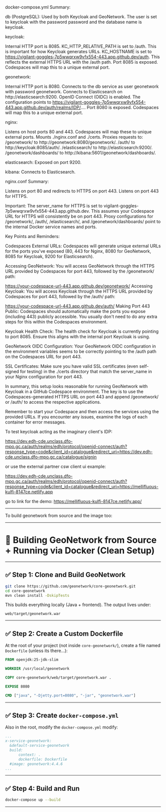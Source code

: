 docker-compose.yml Summary:

db (PostgreSQL): Used by both Keycloak and GeoNetwork. The user is set to keycloak with the password password and the database name is keycloak.

keycloak:

Internal HTTP port is 8085.
KC_HTTP_RELATIVE_PATH is set to /auth. This is important for how Keycloak generates URLs.
KC_HOSTNAME is set to https://vigilant-goggles-7p5wwqrxw9vfx554-443.app.github.dev/auth. This reflects the external HTTPS URL with the /auth path.
Port 8085 is exposed. Codespaces will map this to a unique external port.

geonetwork:

Internal HTTP port is 8080.
Connects to the db service as user geonetwork with password geonetwork.
Connects to Elasticsearch on http://elasticsearch:9200.
OpenID Connect (OIDC) is enabled. The configuration points to https://vigilant-goggles-7p5wwqrxw9vfx554-443.app.github.dev/auth/realms/IDP/....
Port 8080 is exposed. Codespaces will map this to a unique external port.

nginx:

Listens on host ports 80 and 443. Codespaces will map these to unique external ports.
Mounts ./nginx.conf and ./certs.
Proxies requests to:
/geonetwork/ to http://geonetwork:8080/geonetwork/.
/auth/ to http://keycloak:8085/auth/.
/elasticsearch/ to http://elasticsearch:9200/.
/geonetwork/dashboards/ to http://kibana:5601/geonetwork/dashboards/.

elasticsearch: Exposed on port 9200.

kibana: Connects to Elasticsearch.

nginx.conf Summary:

Listens on port 80 and redirects to HTTPS on port 443.
Listens on port 443 for HTTPS.

Important: The server_name for HTTPS is set to vigilant-goggles-7p5wwqrxw9vfx554-443.app.github.dev. This assumes your Codespace URL for HTTPS will consistently be on port 443.
Proxy configurations for /geonetwork/, /auth/, /elasticsearch/, and /geonetwork/dashboards/ point to the internal Docker service names and ports.

Key Points and Reminders:

Codespaces External URLs: Codespaces will generate unique external URLs for the ports you've exposed (80, 443 for Nginx, 8080 for GeoNetwork, 8085 for Keycloak, 9200 for Elasticsearch).

Accessing GeoNetwork: You will access GeoNetwork through the HTTPS URL provided by Codespaces for port 443, followed by the /geonetwork/ path:

https://your-codespace-url-443.app.github.dev/geonetwork/
Accessing Keycloak: You will access Keycloak through the HTTPS URL provided by Codespaces for port 443, followed by the /auth/ path:

https://your-codespace-url-443.app.github.dev/auth/
Making Port 443 Public: Codespaces should automatically make the ports you expose (including 443) publicly accessible. You usually don't need to do any extra steps for this within the Codespaces environment.

Keycloak Health Check: The health check for Keycloak is currently pointing to port 8085. Ensure this aligns with the internal port Keycloak is using.

GeoNetwork OIDC Configuration: Your GeoNetwork OIDC configuration in the environment variables seems to be correctly pointing to the /auth path on the Codespaces URL for port 443.

SSL Certificates: Make sure you have valid SSL certificates (even self-signed for testing) in the ./certs directory that match the server_name in your Nginx configuration for port 443.

In summary, this setup looks reasonable for running GeoNetwork with Keycloak in a GitHub Codespace environment. The key is to use the Codespaces-generated HTTPS URL on port 443 and append /geonetwork/ or /auth/ to access the respective applications.

Remember to start your Codespace and then access the services using the provided URLs. If you encounter any issues, examine the logs of each container for error messages.

To test keycloak acting as the imaginary client's IDP: 

https://dev.edh-cde.unclass.dfo-mpo.gc.ca/auth/realms/edh/protocol/openid-connect/auth?response_type=code&client_id=catalogue&redirect_uri=https://dev.edh-cde.unclass.dfo-mpo.gc.ca/catalogue/signin

or use the external partner csw client ui example:

https://dev.edh-cde.unclass.dfo-mpo.gc.ca/auth/realms/edh/protocol/openid-connect/auth?response_type=code&client_id=catalogue&redirect_uri=https://mellifluous-kulfi-8147ce.netlify.app

go to link for the demo: https://mellifluous-kulfi-8147ce.netlify.app/

-----------------------

To build geonetwork from source and the image too: 


---

# 🧱 Building GeoNetwork from Source + Running via Docker (Clean Setup)

---

## ✅ Step 1: Clone and Build GeoNetwork

```bash
git clone https://github.com/geonetwork/core-geonetwork.git
cd core-geonetwork
mvn clean install -DskipTests
```

This builds everything locally (Java + frontend). The output lives under:

```
web/target/geonetwork.war
```

---

## ✅ Step 2: Create a Custom Dockerfile

At the root of your project (not inside `core-geonetwork/`), create a file named `Dockerfile` (unless its there...):

```Dockerfile
FROM openjdk:25-jdk-slim

WORKDIR /usr/local/geonetwork

COPY core-geonetwork/web/target/geonetwork.war .

EXPOSE 8080

CMD ["java", "-Djetty.port=8080", "-jar", "geonetwork.war"]
```

---

## ✅ Step 3: Create `docker-compose.yml`

Also in the root, modify the `docker-compose.yml` modify:

```yaml
...
x-service-geonetwork:
  &default-service-geonetwork
  build:
      context: .
      dockerfile: Dockerfile
  #image: geonetwork:4.4.6
...
```
---

## ✅ Step 4: Build and Run

```bash
docker-compose up --build
```
 
---
